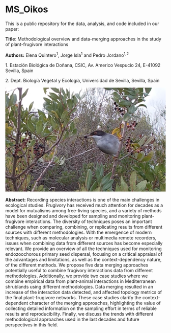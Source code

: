 # MS_Oikos

This is a public repository for the data, analysis, and code included in our paper:

**Title**: Methodological overview and data-merging approaches in the study of plant-frugivore interactions

**Authors:** Elena Quintero<sup>1</sup>, Jorge Isla<sup>1</sup> and Pedro Jordano<sup>1,2</sup>

1\. Estación Biológica de Doñana, CSIC, Av. Americo Vespucio 24, E-41092 Sevilla, Spain

2\. Dept. Biología Vegetal y Ecología, Universidad de Sevilla, Sevilla, Spain

![](metadata/images/sylmel.png)

**Abstract:** Recording species interactions is one of the main challenges in ecological studies. Frugivory has received much attention for decades as a model for mutualisms among free-living species, and a variety of methods have been designed and developed for sampling and monitoring plant-frugivore interactions. The diversity of techniques poses an important challenge when comparing, combining, or replicating results from different sources with different methodologies. With the emergence of modern techniques, such as molecular analysis or multimedia remote recorders, issues when combining data from different sources has become especially relevant. We provide an overview of all the techniques used for monitoring endozoochorous primary seed dispersal, focusing on a critical appraisal of the advantages and limitations, as well as the context-dependency nature, of the different methods. We propose five data merging approaches potentially useful to combine frugivory interactions data from different methodologies. Additionally, we provide two case studies where we combine empirical data from plant-animal interactions in Mediterranean shrublands using different methodologies. Data merging resulted in an increase of the interaction data detected, and affected topology metrics of the final plant-frugivore networks. These case studies clarify the context-dependent character of the merging approaches, highlighting the value of collecting detailed information on the sampling effort in terms of reliable results and reproducibility. Finally, we discuss the trends with different methodological approaches used in the last decades and future perspectives in this field.
